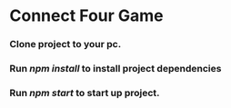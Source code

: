 # Connect Four Game

### Clone project to your pc.
### Run *npm install* to install project dependencies
### Run *npm start* to start up project.

